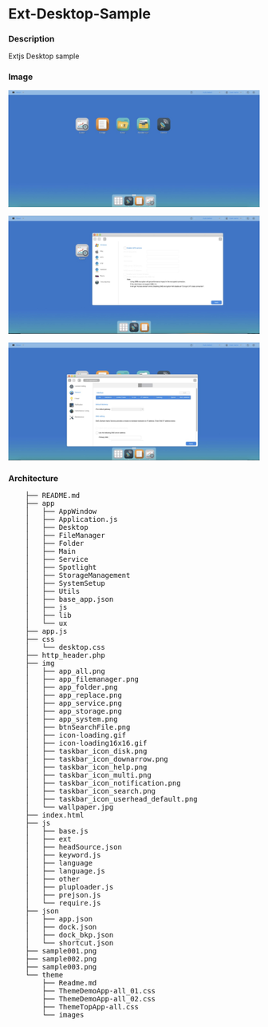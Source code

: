 # Ext-Desktop-Sample

<h3>Description</h3>
  Extjs Desktop sample 

<h3>Image</h3>
  <p align="center" >
      <img src="./sample001.png">
  </p>
  <p align="center" >
      <img src="./sample002.png">
  </p>
  <p align="center" >
      <img src="./sample003.png">
  </p>

<h3>Architecture</h3>
  <pre>
    ├── README.md
    ├── app
    │   ├── AppWindow
    │   ├── Application.js
    │   ├── Desktop
    │   ├── FileManager
    │   ├── Folder
    │   ├── Main
    │   ├── Service
    │   ├── Spotlight
    │   ├── StorageManagement
    │   ├── SystemSetup
    │   ├── Utils
    │   ├── base_app.json
    │   ├── js
    │   ├── lib
    │   └── ux
    ├── app.js
    ├── css
    │   └── desktop.css
    ├── http_header.php
    ├── img
    │   ├── app_all.png
    │   ├── app_filemanager.png
    │   ├── app_folder.png
    │   ├── app_replace.png
    │   ├── app_service.png
    │   ├── app_storage.png
    │   ├── app_system.png
    │   ├── btnSearchFile.png
    │   ├── icon-loading.gif
    │   ├── icon-loading16x16.gif
    │   ├── taskbar_icon_disk.png
    │   ├── taskbar_icon_downarrow.png
    │   ├── taskbar_icon_help.png
    │   ├── taskbar_icon_multi.png
    │   ├── taskbar_icon_notification.png
    │   ├── taskbar_icon_search.png
    │   ├── taskbar_icon_userhead_default.png
    │   └── wallpaper.jpg
    ├── index.html
    ├── js
    │   ├── base.js
    │   ├── ext
    │   ├── headSource.json
    │   ├── keyword.js
    │   ├── language
    │   ├── language.js
    │   ├── other
    │   ├── pluploader.js
    │   ├── prejson.js
    │   └── require.js
    ├── json
    │   ├── app.json
    │   ├── dock.json
    │   ├── dock_bkp.json
    │   └── shortcut.json
    ├── sample001.png
    ├── sample002.png
    ├── sample003.png
    └── theme
        ├── Readme.md
        ├── ThemeDemoApp-all_01.css
        ├── ThemeDemoApp-all_02.css
        ├── ThemeTopApp-all.css
        └── images
  </pre>
